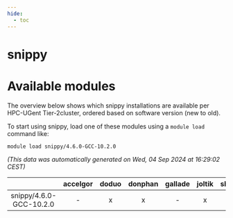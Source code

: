 ```yaml
---
hide:
  - toc
---
```


snippy
======

# Available modules


The overview below shows which snippy installations are available per HPC-UGent Tier-2cluster, ordered based on software version (new to old).

To start using snippy, load one of these modules using a `module load` command like:

```shell
module load snippy/4.6.0-GCC-10.2.0
```

*(This data was automatically generated on Wed, 04 Sep 2024 at 16:29:02 CEST)*  

| |accelgor|doduo|donphan|gallade|joltik|shinx|skitty|
| :---: | :---: | :---: | :---: | :---: | :---: | :---: | :---: |
|snippy/4.6.0-GCC-10.2.0|-|x|x|-|x|-|-|
